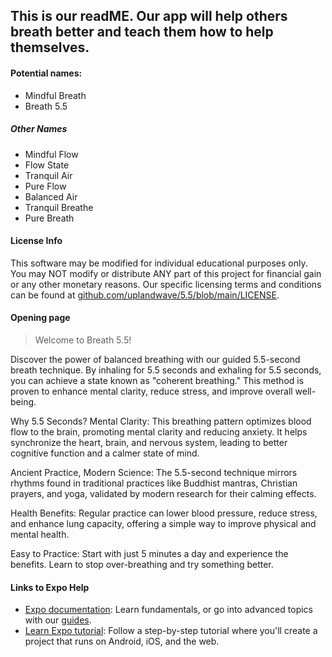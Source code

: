 ## This is our readME. Our app will help others breath better and teach them how to help themselves. 

#### Potential names: 
- Mindful Breath
- Breath 5.5 

##### Other Names
- Mindful Flow
- Flow State
- Tranquil Air
- Pure Flow
- Balanced Air
- Tranquil Breathe
- Pure Breath


#### License Info

This software may be modified for individual educational purposes only. You may NOT modify or distribute ANY part of this project for financial gain or any other monetary reasons. Our specific licensing terms and conditions can be found at [github.com/uplandwave/5.5/blob/main/LICENSE](https://github.com/bradyhodge/5.5/blob/main/LICENSE).

#### Opening page
> Welcome to Breath 5.5!

Discover the power of balanced breathing with our guided 5.5-second breath technique. By inhaling for 5.5 seconds and exhaling for 5.5 seconds, you can achieve a state known as "coherent breathing." This method is proven to enhance mental clarity, reduce stress, and improve overall well-being.

Why 5.5 Seconds?
Mental Clarity: This breathing pattern optimizes blood flow to the brain, promoting mental clarity and reducing anxiety. It helps synchronize the heart, brain, and nervous system, leading to better cognitive function and a calmer state of mind.

Ancient Practice, Modern Science: The 5.5-second technique mirrors rhythms found in traditional practices like Buddhist mantras, Christian prayers, and yoga, validated by modern research for their calming effects.

Health Benefits: Regular practice can lower blood pressure, reduce stress, and enhance lung capacity, offering a simple way to improve physical and mental health.

Easy to Practice: Start with just 5 minutes a day and experience the benefits. Learn to stop over-breathing and try something better.



#### Links to Expo Help
- [Expo documentation](https://docs.expo.dev/): Learn fundamentals, or go into advanced topics with our [guides](https://docs.expo.dev/guides).
- [Learn Expo tutorial](https://docs.expo.dev/tutorial/introduction/): Follow a step-by-step tutorial where you'll create a project that runs on Android, iOS, and the web.

